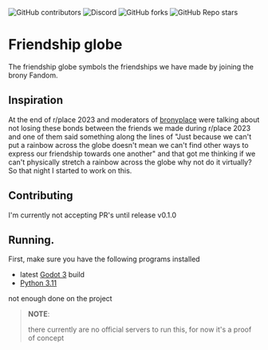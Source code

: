 ![GitHub contributors](https://img.shields.io/github/contributors/bronygamedev/friendship-globe)  ![Discord](https://img.shields.io/discord/999679634994122824)  ![GitHub forks](https://img.shields.io/github/forks/bronygamedev/friendship-globe)  ![GitHub Repo stars](https://img.shields.io/github/stars/bronygamedev/friendship-globe)



# Friendship globe

The friendship globe symbols the friendships we have made by joining the brony Fandom.

## Inspiration

At the end of r/place 2023 and moderators of [bronyplace](https://discord.gg/bronyplace) were talking about not losing these bonds between the friends we made during r/place 2023 and one of them said something along the lines of  "Just because we can't put a rainbow across the globe doesn't mean we can't find other ways to express our friendship towards one another" and that got me thinking if we can't physically stretch a rainbow across the globe why not do it virtually? So that night I started to work on this.

## Contributing

I'm currently not accepting PR's until release v0.1.0

## Running.  
First, make sure you have the following programs installed

* latest [Godot 3](https://godotengine.org/download) build
* [Python 3.11](https://godotengine.org/download/3.x/)

not enough done on the project

>  **NOTE**:
>
> there currently are no official servers to run this, for now it's a proof of concept
